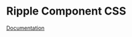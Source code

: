 # Ripple Component CSS

[Documentation](https://github.com/ArthurClemens/polythene/tree/master/docs/css.md)
